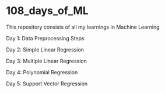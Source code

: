 # 108_days_of_ML
This repository consists of all my learnings in Machine Learning

Day 1: Data Preprocessing Steps 

Day 2: Simple Linear Regression 

Day 3: Multiple Linear Regression 

Day 4: Polynomial Regression

Day 5: Support Vector Regression         
